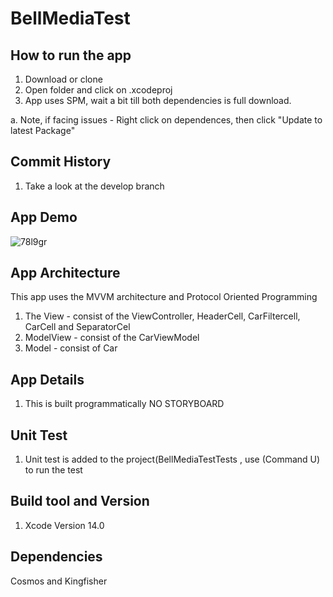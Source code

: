 # BellMediaTest

## How to run the app 
1. Download or clone 
2. Open folder and click on .xcodeproj
3. App uses SPM, wait a bit till both dependencies is full download. 

a. Note, if facing issues - Right click on dependences, then click "Update to latest Package"

## Commit History
1. Take a look at the develop branch


## App Demo
![78l9gr](https://user-images.githubusercontent.com/10080531/214328763-4dcc03ae-f40b-42c3-84f1-2ab09c47737e.gif)



## App Architecture
This app uses the MVVM architecture and Protocol Oriented Programming
1. The View - consist of the ViewController, HeaderCell, CarFiltercell, CarCell and SeparatorCel 
2. ModelView - consist of the CarViewModel
3. Model - consist of Car

## App Details
1. This is built programmatically NO STORYBOARD 


## Unit Test
1. Unit test is added to the project(BellMediaTestTests , use (Command U) to run the test 

## Build tool and Version
  1. Xcode Version 14.0 

## Dependencies 
 Cosmos and Kingfisher 
